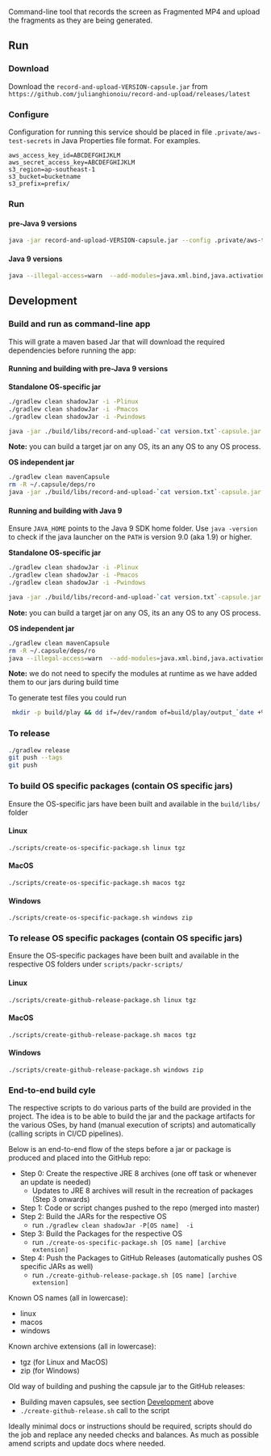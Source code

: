 

Command-line tool that records the screen as Fragmented MP4 and upload the fragments as they are being generated.

## Run

### Download


Download the `record-and-upload-VERSION-capsule.jar` from `https://github.com/julianghionoiu/record-and-upload/releases/latest`

### Configure

Configuration for running this service should be placed in file `.private/aws-test-secrets` in Java Properties file format. For examples.

```properties
aws_access_key_id=ABCDEFGHIJKLM
aws_secret_access_key=ABCDEFGHIJKLM
s3_region=ap-southeast-1
s3_bucket=bucketname
s3_prefix=prefix/
```

### Run

#### pre-Java 9 versions

```bash
java -jar record-and-upload-VERSION-capsule.jar --config .private/aws-test-secrets --store ./build/play
```

#### Java 9 versions

```bash
java --illegal-access=warn  --add-modules=java.xml.bind,java.activation -jar record-and-upload-VERSION-capsule.jar --config .private/aws-test-secrets --store ./build/play
```


## Development

### Build and run as command-line app

This will grate a maven based Jar that will download the required dependencies before running the app:

#### Running and building with pre-Java 9 versions

**Standalone OS-specific jar**

```bash
./gradlew clean shadowJar -i -Plinux
./gradlew clean shadowJar -i -Pmacos
./gradlew clean shadowJar -i -Pwindows

java -jar ./build/libs/record-and-upload-`cat version.txt`-capsule.jar --config .private/aws-test-secrets --store ./build/play
```
**Note:** you can build a target jar on any OS, its an any OS to any OS process.

**OS independent jar**
```bash
./gradlew clean mavenCapsule
rm -R ~/.capsule/deps/ro
java -jar ./build/libs/record-and-upload-`cat version.txt`-capsule.jar --config .private/aws-test-secrets --store ./build/play
```

#### Running and building with Java 9

Ensure `JAVA_HOME` points to the Java 9 SDK home folder. Use `java -version` to check if the java launcher on the `PATH` is version 9.0 (aka 1.9) or higher.

**Standalone OS-specific jar**

```bash
./gradlew clean shadowJar -i -Plinux
./gradlew clean shadowJar -i -Pmacos
./gradlew clean shadowJar -i -Pwindows

java -jar ./build/libs/record-and-upload-`cat version.txt`-capsule.jar --config .private/aws-test-secrets --store ./build/play
```

**Note:** you can build a target jar on any OS, its an any OS to any OS process.

**OS independent jar**
```bash
./gradlew clean mavenCapsule
rm -R ~/.capsule/deps/ro
java --illegal-access=warn  --add-modules=java.xml.bind,java.activation -jar ./build/libs/record-and-upload-`cat version.txt`-capsule.jar --config .private/aws-test-secrets --store ./build/play
```

**Note:** we do not need to specify the modules at runtime as we have added them to our jars during build time

To generate test files you could run
```bash
 mkdir -p build/play && dd if=/dev/random of=build/play/output_`date +%s`.mp4  bs=1m  count=16
```

### To release

```bash
./gradlew release
git push --tags
git push
```

### To build OS specific packages (contain OS specific jars)

Ensure the OS-specific jars have been built and available in the `build/libs/` folder

#### Linux

```
./scripts/create-os-specific-package.sh linux tgz

```

#### MacOS

```
./scripts/create-os-specific-package.sh macos tgz

```

#### Windows

```
./scripts/create-os-specific-package.sh windows zip

```

### To release OS specific packages (contain OS specific jars)

Ensure the OS-specific packages have been built and available in the respective OS folders under `scripts/packr-scripts/`

#### Linux

```
./scripts/create-github-release-package.sh linux tgz

```

#### MacOS

```
./scripts/create-github-release-package.sh macos tgz

```

#### Windows

```
./scripts/create-github-release-package.sh windows zip

```

### End-to-end build cyle

The respective scripts to do various parts of the build are provided in the project. The idea is to be able to build the jar and the package artifacts for the various OSes, by hand (manual execution of scripts) and automatically (calling scripts in CI/CD pipelines).

Below is an end-to-end flow of the steps before a jar or package is produced and placed into the GitHub repo:

- Step 0: Create the respective JRE 8 archives (one off task or whenever an update is needed)
	- Updates to JRE 8 archives will result in the recreation of packages (Step 3 onwards)
- Step 1: Code or script changes pushed to the repo (merged into master)
- Step 2: Build the JARs for the respective OS
	- run `./gradlew clean shadowJar -P[OS name]  -i`
- Step 3: Build the Packages for the respective OS
	- run `./create-os-specific-package.sh [OS name] [archive extension]`
- Step 4: Push the Packages to GitHub Releases (automatically pushes OS specific JARs as well)
	- run `./create-github-release-package.sh [OS name] [archive extension]`

Known OS names (all in lowercase):

- linux
- macos
- windows

Known archive extensions (all in lowercase):

- tgz (for Linux and MacOS)
- zip (for Windows)


Old way of building and pushing the capsule jar to the GitHub releases:

 - Building maven capsules, see section [Development](#Development) above
 - `./create-github-release.sh` call to the script

Ideally minimal docs or instructions should be required, scripts should do the job and replace any needed checks and balances. As much as possible amend scripts and update docs where needed.
